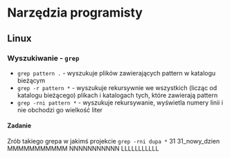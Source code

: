 # Narzędzia programisty

## Linux

### Wyszukiwanie - `grep`

* `grep pattern .` - wyszukuje plików zawierających pattern w katalogu bieżącym
* `grep -r pattern *` - wyszukuje rekursywnie we wszystkich (licząc od katalogu bieżącego) plikach i katalogach tych, które zawierają pattern
* `grep -rni pattern *` - wyszukuje rekursywanie, wyświetla numery linii i nie obchodzi go wielkość liter

#### Zadanie

Zrób takiego grepa w jakimś projekcie
`grep -rni dupa *`
31
31_nowy_dzien
MMMMMMMMMMM
NNNNNNNNNNN
LLLLLLLLLLL
